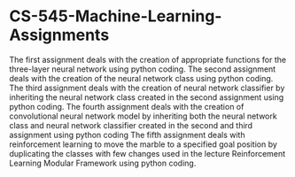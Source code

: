 # CS-545-Machine-Learning-Assignments
The first assignment deals with the creation of appropriate functions for the three-layer neural network using python coding.
The second assignment deals with the creation of the neural network class using python coding.
The third assignment deals with the creation of neural network classifier by inheriting the neural network class created in the second assignment using python coding.
The fourth assignment deals with the creation of convolutional neural network model by inheriting both the neural network class and neural network classifier created in the second and third assignment using python coding
The fifth assignment deals with reinforcement learning to move the marble to a specified goal position by duplicating the classes with few changes used in the lecture Reinforcement Learning Modular Framework using python coding.
